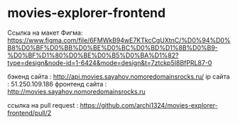# movies-explorer-frontend

Ссылка на макет Фигма: https://www.figma.com/file/6FMWkB94wE7KTkcCgUXtnC/%D0%94%D0%B8%D0%BF%D0%BB%D0%BE%D0%BC%D0%BD%D1%8B%D0%B9-%D0%BF%D1%80%D0%BE%D0%B5%D0%BA%D1%82?type=design&node-id=1-6424&mode=design&t=7ztckp5I8BfPRL87-0

бэкенд сайта : http://api.movies.sayahov.nomoredomainsrocks.ru/
ip сайта : 51.250.109.186
фронтенд сайта :  http://movies.sayahov.nomoredomainsrocks.ru

ссылка на pull request : https://github.com/archi1324/movies-explorer-frontend/pull/2